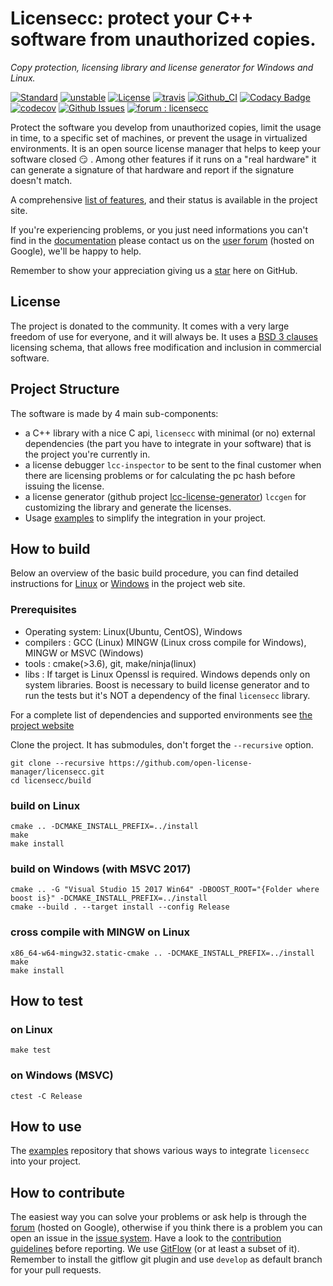 # Licensecc: protect your C++ software from unauthorized copies.

*Copy protection, licensing library and license generator for Windows and Linux.*

[![Standard](https://img.shields.io/badge/c%2B%2B-11-blue.svg)](https://en.wikipedia.org/wiki/C%2B%2B#Standardization)
[![unstable](http://badges.github.io/stability-badges/dist/unstable.svg)](http://github.com/badges/stability-badges)
[![License](https://img.shields.io/badge/License-BSD%203--Clause-blue.svg)](https://opensource.org/licenses/BSD-3-Clause)
[![travis](https://travis-ci.org/open-license-manager/licensecc.svg?branch=develop)](https://travis-ci.org/open-license-manager/licensecc)
[![Github_CI](https://github.com/open-license-manager/licensecc/workflows/Github_CI/badge.svg)](https://github.com/open-license-manager/licensecc/actions)
[![Codacy Badge](https://app.codacy.com/project/badge/Grade/81a1f6bc15014618934fc5fab4d3c206)](https://www.codacy.com/gh/open-license-manager/licensecc/dashboard?utm_source=github.com&amp;utm_medium=referral&amp;utm_content=open-license-manager/licensecc&amp;utm_campaign=Badge_Grade)
[![codecov](https://codecov.io/gh/open-license-manager/licensecc/branch/develop/graph/badge.svg?token=vdrBBzX6Rl)](https://codecov.io/gh/open-license-manager/licensecc)
[![Github Issues](https://img.shields.io/github/issues/open-license-manager/licensecc)](http://github.com/open-license-manager/licensecc/issues)
[![forum : licensecc](https://img.shields.io/badge/forum-licensecc-blue.svg)](https://groups.google.com/d/forum/licensecc)

Protect the software you develop from unauthorized copies, limit the usage in time, to a specific set of 
machines, or prevent the usage in  virtualized environments. It is an open source license manager that helps to keep your 
software closed :smirk: . Among other features if it runs on a "real hardware" it can generate a signature of that hardware and report if the signature doesn't match.

A comprehensive [list of features](http://open-license-manager.github.io/licensecc/analysis/features.html), and their status is available in the project site. 

If you're experiencing problems, or you just need informations you can't find in the [documentation](http://open-license-manager.github.io/licensecc)  please contact us on the [user forum](https://groups.google.com/forum/#!forum/licensecc) (hosted on Google), we'll be happy to help. 

Remember to show your appreciation giving us a <a class="github-button" href="https://github.com/open-license-manager/licensecc" data-icon="octicon-star" aria-label="Star open-license-manager/licensecc on GitHub">star</a> here on GitHub.

## License
The project is donated to the community. It comes with a very large freedom of use for everyone, and it will always be. 
It uses a [BSD 3 clauses](https://opensource.org/licenses/BSD-3-Clause) licensing schema, that allows free modification and inclusion in commercial software. 

## Project Structure
The software is made by 4 main sub-components:
-   a C++ library with a nice C api, `licensecc` with minimal (or no) external dependencies (the part you have to integrate in your software) that is the project you're currently in.
-   a license debugger `lcc-inspector` to be sent to the final customer when there are licensing problems or for calculating the pc hash before issuing the license.
-   a license generator (github project [lcc-license-generator](https://github.com/open-license-manager/lcc-license-generator)) `lccgen` for customizing the library and generate the licenses.
-   Usage [examples](hhttps://github.com/open-license-manager/examples) to simplify the integration in your project.
 
## How to build
Below an overview of the basic build procedure, you can find detailed instructions for [Linux](http://open-license-manager.github.io/licensecc/development/Build-the-library.html) 
or [Windows](http://open-license-manager.github.io/licensecc/development/Build-the-library-windows.html) in the project web site. 

### Prerequisites
-   Operating system: Linux(Ubuntu, CentOS), Windows
-   compilers       : GCC (Linux) MINGW (Linux cross compile for Windows), MINGW or MSVC (Windows) 
-   tools           : cmake(>3.6), git, make/ninja(linux)
-   libs            : If target is Linux Openssl is required. Windows depends only on system libraries. Boost is necessary to build license generator and to run the tests but it's NOT a dependency of the final `licensecc` library. 

For a complete list of dependencies and supported environments see [the project website](http://open-license-manager.github.io/licensecc/development/Dependencies.html)

Clone the project. It has submodules, don't forget the `--recursive` option.

```console
git clone --recursive https://github.com/open-license-manager/licensecc.git
cd licensecc/build
```

### build on Linux

```console
cmake .. -DCMAKE_INSTALL_PREFIX=../install
make
make install
```

### build on Windows (with MSVC 2017)

```console
cmake .. -G "Visual Studio 15 2017 Win64" -DBOOST_ROOT="{Folder where boost is}" -DCMAKE_INSTALL_PREFIX=../install
cmake --build . --target install --config Release
```

### cross compile with MINGW on Linux

```console
x86_64-w64-mingw32.static-cmake .. -DCMAKE_INSTALL_PREFIX=../install
make
make install
```

## How to test

### on Linux

```console
make test
```

### on Windows (MSVC)

```console
ctest -C Release
```

## How to use

The [examples](https://github.com/open-license-manager/examples) repository that shows various ways to integrate `licensecc` into your project.

## How to contribute

The easiest way you can solve your problems or ask help is through the [forum](https://groups.google.com/forum/#!forum/licensecc) (hosted on Google), otherwise if you think there is a problem you can open an issue in the [issue system](https://github.com/open-license-manager/licensecc/issues). 
Have a look to the [contribution guidelines](CONTRIBUTING.md) before reporting.
We use [GitFlow](https://datasift.github.io/gitflow/IntroducingGitFlow.html) (or at least a subset of it). 
Remember to install the gitflow git plugin and use `develop` as default branch for your pull requests. 
